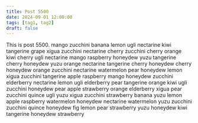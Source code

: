 ```yaml
---
title: Post 5500
date: 2024-09-01 12:00:00
tags: [tag1, tag2]
draft: false
---
```

This is post 5500.
mango
zucchini
banana
lemon
ugli
nectarine
kiwi
tangerine
grape
xigua
zucchini
nectarine
cherry
zucchini
cherry
orange
kiwi
cherry
ugli
nectarine
mango
raspberry
honeydew
yuzu
tangerine
cherry
honeydew
yuzu
orange
nectarine
tangerine
cherry
honeydew
cherry
honeydew
orange
zucchini
nectarine
watermelon
pear
honeydew
lemon
xigua
zucchini
tangerine
apple
raspberry
mango
honeydew
zucchini
elderberry
nectarine
lemon
ugli
elderberry
pear
tangerine
orange
kiwi
ugli
zucchini
honeydew
pear
apple
strawberry
orange
elderberry
xigua
pear
zucchini
quince
ugli
yuzu
xigua
zucchini
strawberry
banana
yuzu
lemon
apple
raspberry
watermelon
honeydew
nectarine
watermelon
yuzu
zucchini
zucchini
quince
honeydew
fig
lemon
pear
strawberry
yuzu
honeydew
kiwi
tangerine
honeydew
strawberry
